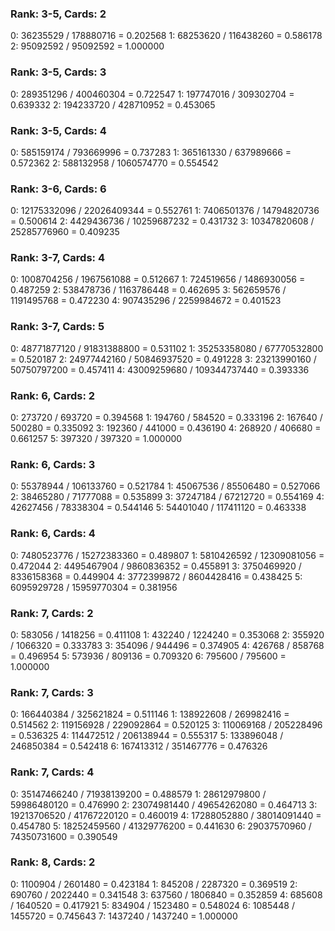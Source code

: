 ### Rank: 3-5, Cards: 2
0: 36235529 / 178880716 = 0.202568
1: 68253620 / 116438260 = 0.586178
2: 95092592 / 95092592 = 1.000000

### Rank: 3-5, Cards: 3
0: 289351296 / 400460304 = 0.722547
1: 197747016 / 309302704 = 0.639332
2: 194233720 / 428710952 = 0.453065

### Rank: 3-5, Cards: 4
0: 585159174 / 793669996 = 0.737283
1: 365161330 / 637989666 = 0.572362
2: 588132958 / 1060574770 = 0.554542

### Rank: 3-6, Cards: 6
0: 12175332096 / 22026409344 = 0.552761
1: 7406501376 / 14794820736 = 0.500614
2: 4429436736 / 10259687232 = 0.431732
3: 10347820608 / 25285776960 = 0.409235

### Rank: 3-7, Cards: 4
0: 1008704256 / 1967561088 = 0.512667
1: 724519656 / 1486930056 = 0.487259
2: 538478736 / 1163786448 = 0.462695
3: 562659576 / 1191495768 = 0.472230
4: 907435296 / 2259984672 = 0.401523

### Rank: 3-7, Cards: 5
0: 48771877120 / 91831388800 = 0.531102
1: 35253358080 / 67770532800 = 0.520187
2: 24977442160 / 50846937520 = 0.491228
3: 23213990160 / 50750797200 = 0.457411
4: 43009259680 / 109344737440 = 0.393336

### Rank: 6, Cards: 2
0: 273720 / 693720 = 0.394568
1: 194760 / 584520 = 0.333196
2: 167640 / 500280 = 0.335092
3: 192360 / 441000 = 0.436190
4: 268920 / 406680 = 0.661257
5: 397320 / 397320 = 1.000000

### Rank: 6, Cards: 3
0: 55378944 / 106133760 = 0.521784
1: 45067536 / 85506480 = 0.527066
2: 38465280 / 71777088 = 0.535899
3: 37247184 / 67212720 = 0.554169
4: 42627456 / 78338304 = 0.544146
5: 54401040 / 117411120 = 0.463338

### Rank: 6, Cards: 4
0: 7480523776 / 15272383360 = 0.489807
1: 5810426592 / 12309081056 = 0.472044
2: 4495467904 / 9860836352 = 0.455891
3: 3750469920 / 8336158368 = 0.449904
4: 3772399872 / 8604428416 = 0.438425
5: 6095929728 / 15959770304 = 0.381956

### Rank: 7, Cards: 2
0: 583056 / 1418256 = 0.411108
1: 432240 / 1224240 = 0.353068
2: 355920 / 1066320 = 0.333783
3: 354096 / 944496 = 0.374905
4: 426768 / 858768 = 0.496954
5: 573936 / 809136 = 0.709320
6: 795600 / 795600 = 1.000000

### Rank: 7, Cards: 3
0: 166440384 / 325621824 = 0.511146
1: 138922608 / 269982416 = 0.514562
2: 119156928 / 229092864 = 0.520125
3: 110069168 / 205228496 = 0.536325
4: 114472512 / 206138944 = 0.555317
5: 133896048 / 246850384 = 0.542418
6: 167413312 / 351467776 = 0.476326

### Rank: 7, Cards: 4
0: 35147466240 / 71938139200 = 0.488579
1: 28612979800 / 59986480120 = 0.476990
2: 23074981440 / 49654262080 = 0.464713
3: 19213706520 / 41767220120 = 0.460019
4: 17288052880 / 38014091440 = 0.454780
5: 18252459560 / 41329776200 = 0.441630
6: 29037570960 / 74350731600 = 0.390549

### Rank: 8, Cards: 2
0: 1100904 / 2601480 = 0.423184
1: 845208 / 2287320 = 0.369519
2: 690760 / 2022440 = 0.341548
3: 637560 / 1806840 = 0.352859
4: 685608 / 1640520 = 0.417921
5: 834904 / 1523480 = 0.548024
6: 1085448 / 1455720 = 0.745643
7: 1437240 / 1437240 = 1.000000